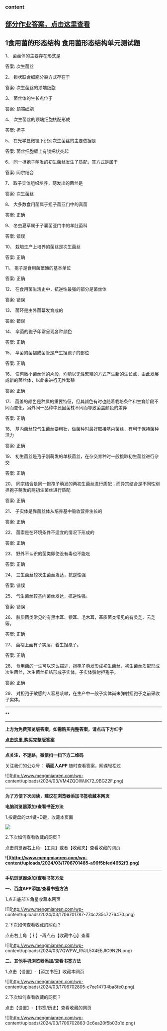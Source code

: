 ### content

## [部分作业答案，点击这里查看](http://mooc.mengmianren.com/mooc/330816.html)

## 1食用菌的形态结构 食用菌形态结构单元测试题

1、 菌丝体的主要存在形式是

答案: 次生菌丝  

2、 锁状联合细胞分裂方式存在于

答案: 次生菌丝的顶端细胞

3、 菌丝体的生长点位于

答案: 顶端细胞

4、 次生菌丝的顶端细胞核配形成

答案: 担子

5、 在光学显微镜下识别次生菌丝的主要依据是

答案: 菌丝细胞壁上有锁把状突起

6、 同一担孢子萌发的初生菌丝发生了质配，其方式是属于

答案: 同宗结合

7、 取子实体组织培养，萌发出的菌丝是

答案: 次生菌丝

8、 大多数食用菌属于担子菌亚门中的真菌

答案: 正确

9、 冬虫夏草属于子囊菌亚门中的羊肚菌科

答案: 错误

10、 栽培生产上培养的菌丝是次生菌丝

答案: 正确

11、 孢子是食用菌繁殖的基本单位

答案: 正确

12、 在食用菌生活史中，抗逆性最强的部分是菌丝体

答案: 错误

13、 菌环是由外菌幕发育成的

答案: 错误

14、 伞菌的孢子印常呈现各种颜色

答案: 正确

15、 伞菌的菌褶或菌管是产生担孢子的部位

答案: 正确

16、 任何微小菌丝体的片段，均能以无性繁殖的方式产生新的生长点，由此发展成新的菌丝体，以此来进行无性繁殖

答案: 正确

17、 菌盖的颜色是种属的重要特征，但其颜色有时也随着栽培条件和生育阶段不同而变化，另外同一品种中还因菌株不同而导致菌盖颜色的差异

答案: 正确

18、 基内菌丝较气生菌丝要粗壮，做菌种时最好取接基内菌丝，有利于保持菌种活力

答案: 正确

19、 初生菌丝是孢子刚萌发的单核菌丝，在杂交育种时一般挑取初生菌丝进行杂交

答案: 正确

20、 同宗结合是同一担孢子萌发的两初生菌丝进行质配；而异宗结合是不同性别担孢子萌发的两初生菌丝进行质配

答案: 正确

21、 子实体是靠菌丝体从培养基中吸收营养生长的

答案: 正确

22、 菌索是在环境条件不适宜的情况下形成的

答案: 正确

23、 野外不认识的菌类即使没有毒也不能吃

答案: 正确

24、 三生菌丝较次生菌丝发达，抗逆性强

答案: 错误

25、 气生菌丝较基内菌丝发达，抗逆性强。

答案: 错误

26、 胶质菌类常见的有黑木耳、银耳、毛木耳，革质菌类常见的有灵芝、云芝等。

答案: 正确

27、 菌褶上面有子实层，着生担孢子。

答案: 正确

28、 食用菌的一生可以这么描述，担孢子萌发形成初生菌丝，初生菌丝质配形成次生菌丝，次生菌丝扭结形成子实体，子实体弹射担孢子。

答案: 正确

29、 对担孢子敏感的人容易咳嗽，在生产中一般子实体尚未弹射担孢子之前采收子实体。

* * *

**

* * *

**上方为免费预览版答案，如需购买完整答案，请点击下方红字**

[**点击这里,购买完整版答案**](http://mooc.mengmianren.com/mooc/330817.html)

* * *

**点关注，不迷路，微信扫一扫下方二维码**

关注我们的公众号： **萌面人APP** 随时查看答案，网课轻松过

![](http://www.mengmianren.com/wp-
content/uploads/2024/03/VM4ZQOIWJK72_9BGZ2F.png)

* * *

**为了方便下次阅读，建议在浏览器添加书签收藏本网页**

**电脑浏览器添加/查看书签方法**

1.按键盘的ctrl键+D键，收藏本页面

![](http://www.mengmianren.com/wp-content/uploads/2024/03/AF9T_JKKHAJN.png)

2.下次如何查看收藏的网页？

点击浏览器右上角-【工具】或者【收藏夹】查看收藏的网页

**![](http://www.mengmianren.com/wp-
content/uploads/2024/03/1706701485-a96f5bfed4652f3.png)**

* * *

**手机浏览器添加/查看书签方法**

**一、百度APP添加/查看书签方法**

1.点击底部五角星收藏本网页

![](http://www.mengmianren.com/wp-
content/uploads/2024/03/1706701787-774c235c7276470.png)

2.下次如何查看收藏的网页？

点击右上角【┇】-再点击【收藏中心】查看

![](http://www.mengmianren.com/wp-
content/uploads/2024/03/7QWPW_RVJL5X4EEJIC9N2N.png)

**二、其他手机浏览器添加/查看书签方法**

1.点击【设置】-【添加书签】收藏本网页

![](http://www.mengmianren.com/wp-
content/uploads/2024/03/1706702805-c7ee14734ba8fe0.png)

2.下次如何查看收藏的网页？

点击【设置】-【书签/历史】查看收藏的网页

![](http://www.mengmianren.com/wp-
content/uploads/2024/03/1706702863-2c6ea20f5b03b1d.png)

